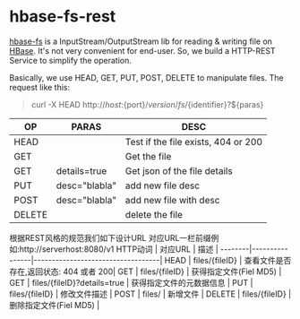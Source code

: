 hbase-fs-rest
=============

[hbase-fs](http://leeychee.github.io/hbase-fs) is a InputStream/OutputStream lib for reading & writing file 
on [HBase](http://hbase.apache.org). It's not very convenient for end-user. So, we build a HTTP-REST Service to 
simplify the operation.

Basically, we use HEAD, GET, PUT, POST, DELETE to manipulate files. The request like this:
> curl -X HEAD http://${host}:${port}/${version}/fs/${identifier}?${paras}

 OP     | PARAS          | DESC                              |
--------|----------------|-----------------------------------|
HEAD    |                | Test if the file exists, 404 or 200|
GET     |                | Get the file                      |
GET     | details=true   | Get json of the file details      |
PUT     | desc="blabla"  | add new file desc                 |
POST    | desc="blabla"  | add new file with desc            |
DELETE  |                | delete the file                   |


根据REST风格的规范我们如下设计URL
对应URL一栏前缀例如:http://serverhost:8080/v1
HTTP动词  |  对应URL | 描述  |
--------|----------------|-----------------------------------|
HEAD    | files/{fileID}  | 查看文件是否存在,返回状态: 404 或者 200|
GET     | files/{fileID} | 获得指定文件(Fiel MD5)                    |
GET     | files/{fileID}?details=true   | 获得指定文件的元数据信息   |
PUT     | files/{fileID}  | 修改文件描述                 |
POST    | files/          | 新增文件            |
DELETE  | files/{fileID}  |  删除指定文件(Fiel MD5)       |
